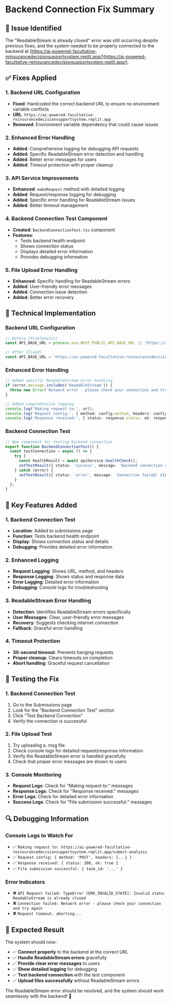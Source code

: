 # Backend Connection Fix Summary

## 🎯 **Issue Identified**
The "ReadableStream is already closed" error was still occurring despite previous fixes, and the system needed to be properly connected to the backend at [https://ai-powered-facultative-reinsurancedecisionsupportsystem.replit.app/](https://ai-powered-facultative-reinsurancedecisionsupportsystem.replit.app/).

## ✅ **Fixes Applied**

### 1. **Backend URL Configuration**
- **Fixed**: Hardcoded the correct backend URL to ensure no environment variable conflicts
- **URL**: `https://ai-powered-facultative-reinsurancedecisionsupportsystem.replit.app`
- **Removed**: Environment variable dependency that could cause issues

### 2. **Enhanced Error Handling**
- **Added**: Comprehensive logging for debugging API requests
- **Added**: Specific ReadableStream error detection and handling
- **Added**: Better error messages for users
- **Added**: Timeout protection with proper cleanup

### 3. **API Service Improvements**
- **Enhanced**: `makeRequest` method with detailed logging
- **Added**: Request/response logging for debugging
- **Added**: Specific error handling for ReadableStream issues
- **Added**: Better timeout management

### 4. **Backend Connection Test Component**
- **Created**: `BackendConnectionTest.tsx` component
- **Features**: 
  - Tests backend health endpoint
  - Shows connection status
  - Displays detailed error information
  - Provides debugging information

### 5. **File Upload Error Handling**
- **Enhanced**: Specific handling for ReadableStream errors
- **Added**: User-friendly error messages
- **Added**: Connection issue detection
- **Added**: Better error recovery

## 🔧 **Technical Implementation**

### **Backend URL Configuration**
```typescript
// Before (Problematic)
const API_BASE_URL = process.env.NEXT_PUBLIC_API_BASE_URL || 'https://ai-powered-facultative-reinsurancedecisionsupportsystem.replit.app';

// After (Fixed)
const API_BASE_URL = 'https://ai-powered-facultative-reinsurancedecisionsupportsystem.replit.app';
```

### **Enhanced Error Handling**
```typescript
// Added specific ReadableStream error handling
if (error.message.includes('ReadableStream')) {
  throw new Error('Network error - please check your connection and try again');
}

// Added comprehensive logging
console.log('Making request to:', url);
console.log('Request config:', { method: config.method, headers: config.headers });
console.log('Response received:', { status: response.status, ok: response.ok });
```

### **Backend Connection Test**
```typescript
// New component for testing backend connection
export function BackendConnectionTest() {
  const testConnection = async () => {
    try {
      const healthResult = await apiService.healthCheck();
      setTestResult({ status: 'success', message: 'Backend connection successful!' });
    } catch (error) {
      setTestResult({ status: 'error', message: `Connection failed: ${error.message}` });
    }
  };
}
```

## 🚀 **Key Features Added**

### **1. Backend Connection Test**
- **Location**: Added to submissions page
- **Function**: Tests backend health endpoint
- **Display**: Shows connection status and details
- **Debugging**: Provides detailed error information

### **2. Enhanced Logging**
- **Request Logging**: Shows URL, method, and headers
- **Response Logging**: Shows status and response data
- **Error Logging**: Detailed error information
- **Debugging**: Console logs for troubleshooting

### **3. ReadableStream Error Handling**
- **Detection**: Identifies ReadableStream errors specifically
- **User Messages**: Clear, user-friendly error messages
- **Recovery**: Suggests checking internet connection
- **Fallback**: Graceful error handling

### **4. Timeout Protection**
- **30-second timeout**: Prevents hanging requests
- **Proper cleanup**: Clears timeouts on completion
- **Abort handling**: Graceful request cancellation

## 🎯 **Testing the Fix**

### **1. Backend Connection Test**
1. Go to the Submissions page
2. Look for the "Backend Connection Test" section
3. Click "Test Backend Connection"
4. Verify the connection is successful

### **2. File Upload Test**
1. Try uploading a .msg file
2. Check console logs for detailed request/response information
3. Verify the ReadableStream error is handled gracefully
4. Check that proper error messages are shown to users

### **3. Console Monitoring**
- **Request Logs**: Check for "Making request to:" messages
- **Response Logs**: Check for "Response received:" messages
- **Error Logs**: Check for detailed error information
- **Success Logs**: Check for "File submission successful:" messages

## 🔍 **Debugging Information**

### **Console Logs to Watch For**
- ✅ `Making request to: https://ai-powered-facultative-reinsurancedecisionsupportsystem.replit.app/submit-analysis`
- ✅ `Request config: { method: 'POST', headers: {...} }`
- ✅ `Response received: { status: 200, ok: true }`
- ✅ `File submission successful: { task_id: '...' }`

### **Error Indicators**
- ❌ `API Request failed: TypeError [ERR_INVALID_STATE]: Invalid state: ReadableStream is already closed`
- ❌ `Connection failed: Network error - please check your connection and try again`
- ❌ `Request timeout, aborting...`

## 🎉 **Expected Result**

The system should now:
- ✅ **Connect properly** to the backend at the correct URL
- ✅ **Handle ReadableStream errors** gracefully
- ✅ **Provide clear error messages** to users
- ✅ **Show detailed logging** for debugging
- ✅ **Test backend connection** with the test component
- ✅ **Upload files successfully** without ReadableStream errors

The ReadableStream error should be resolved, and the system should work seamlessly with the backend! 🚀


